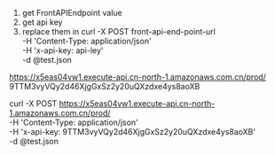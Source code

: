 1. get FrontAPIEndpoint value
2. get api key
3. replace them in curl -X POST front-api-end-point-url \
    -H 'Content-Type: application/json' \
    -H 'x-api-key: api-ley' \
    -d @test.json


https://x5eas04vw1.execute-api.cn-north-1.amazonaws.com.cn/prod/
9TTM3vyVQy2d46XjgGxSz2y20uQXzdxe4ys8aoXB

curl -X POST https://x5eas04vw1.execute-api.cn-north-1.amazonaws.com.cn/prod/ \
    -H 'Content-Type: application/json' \
    -H 'x-api-key: 9TTM3vyVQy2d46XjgGxSz2y20uQXzdxe4ys8aoXB' \
    -d @test.json